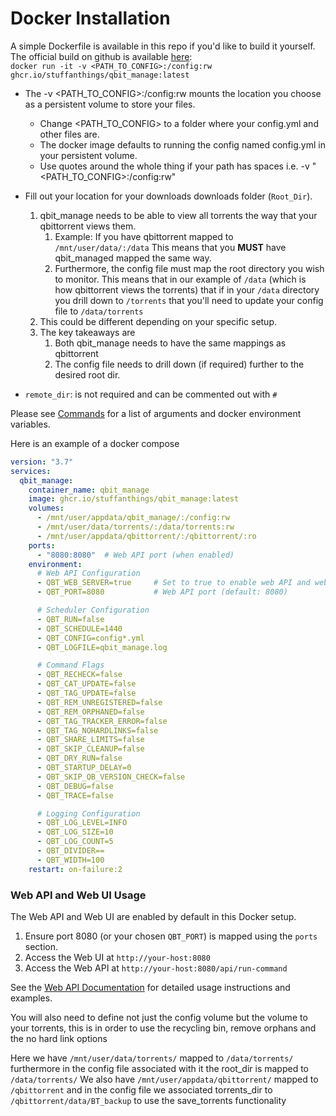 # Docker Installation

A simple Dockerfile is available in this repo if you'd like to build it yourself.
The official build on github is available [here](https://ghcr.io/StuffAnThings/qbit_manage): <br>
`docker run -it -v <PATH_TO_CONFIG>:/config:rw ghcr.io/stuffanthings/qbit_manage:latest`

* The -v <PATH_TO_CONFIG>:/config:rw mounts the location you choose as a persistent volume to store your files.
  * Change <PATH_TO_CONFIG> to a folder where your config.yml and other files are.
  * The docker image defaults to running the config named config.yml in your persistent volume.
  * Use quotes around the whole thing if your path has spaces i.e. -v "<PATH_TO_CONFIG>:/config:rw"

* Fill out your location for your downloads downloads folder (`Root_Dir`).
   1. qbit_manage needs to be able to view all torrents the way that your qbittorrent views them.
      1. Example: If you have qbittorrent mapped to `/mnt/user/data/:/data` This means that you **MUST** have qbit_managed mapped the same way.
      2. Furthermore, the config file must map the root directory you wish to monitor. This means that in our example of `/data` (which is how qbittorrent views the torrents) that if in your `/data` directory you drill down to `/torrents` that you'll need to update your config file to `/data/torrents`
   2. This could be different depending on your specific setup.
   3. The key takeaways are
      1. Both qbit_manage needs to have the same mappings as qbittorrent
      2. The config file needs to drill down (if required) further to the desired root dir.
* `remote_dir`: is not required and can be commented out with `#`

Please see [Commands](https://github.com/StuffAnThings/qbit_manage/wiki/Commands) for a list of arguments and docker environment variables.

Here is an example of a docker compose

```yaml
version: "3.7"
services:
  qbit_manage:
    container_name: qbit_manage
    image: ghcr.io/stuffanthings/qbit_manage:latest
    volumes:
      - /mnt/user/appdata/qbit_manage/:/config:rw
      - /mnt/user/data/torrents/:/data/torrents:rw
      - /mnt/user/appdata/qbittorrent/:/qbittorrent/:ro
    ports:
      - "8080:8080"  # Web API port (when enabled)
    environment:
      # Web API Configuration
      - QBT_WEB_SERVER=true     # Set to true to enable web API and web UI
      - QBT_PORT=8080           # Web API port (default: 8080)

      # Scheduler Configuration
      - QBT_RUN=false
      - QBT_SCHEDULE=1440
      - QBT_CONFIG=config*.yml
      - QBT_LOGFILE=qbit_manage.log

      # Command Flags
      - QBT_RECHECK=false
      - QBT_CAT_UPDATE=false
      - QBT_TAG_UPDATE=false
      - QBT_REM_UNREGISTERED=false
      - QBT_REM_ORPHANED=false
      - QBT_TAG_TRACKER_ERROR=false
      - QBT_TAG_NOHARDLINKS=false
      - QBT_SHARE_LIMITS=false
      - QBT_SKIP_CLEANUP=false
      - QBT_DRY_RUN=false
      - QBT_STARTUP_DELAY=0
      - QBT_SKIP_QB_VERSION_CHECK=false
      - QBT_DEBUG=false
      - QBT_TRACE=false

      # Logging Configuration
      - QBT_LOG_LEVEL=INFO
      - QBT_LOG_SIZE=10
      - QBT_LOG_COUNT=5
      - QBT_DIVIDER==
      - QBT_WIDTH=100
    restart: on-failure:2
```

### Web API and Web UI Usage

The Web API and Web UI are enabled by default in this Docker setup.
1. Ensure port 8080 (or your chosen `QBT_PORT`) is mapped using the `ports` section.
2. Access the Web UI at `http://your-host:8080`
3. Access the Web API at `http://your-host:8080/api/run-command`

See the [Web API Documentation](Web-API) for detailed usage instructions and examples.

You will also need to define not just the config volume but the volume to your torrents, this is in order to use the recycling bin, remove orphans and the no hard link options

Here we have `/mnt/user/data/torrents/` mapped to `/data/torrents/` furthermore in the config file associated with it the root_dir is mapped to `/data/torrents/`
We also have `/mnt/user/appdata/qbittorrent/` mapped to `/qbittorrent` and in the config file we associated torrents_dir to `/qbittorrent/data/BT_backup` to use the save_torrents functionality
